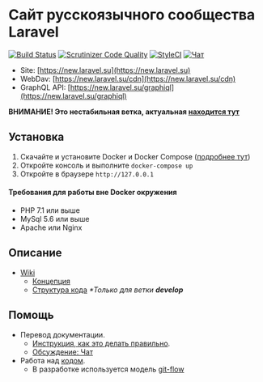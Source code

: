 # Сайт русскоязычного сообщества Laravel

[![Build Status](https://travis-ci.org/LaravelRUS/laravel.ru.svg?branch=feature-laravel-5.4)](https://travis-ci.org/LaravelRUS/laravel.ru)
[![Scrutinizer Code Quality](https://scrutinizer-ci.com/g/LaravelRUS/laravel.ru/badges/quality-score.png?b=feature-laravel-5.4)](https://scrutinizer-ci.com/g/LaravelRUS/laravel.ru/?branch=feature-laravel-5.4)
[![StyleCI](https://styleci.io/repos/18944609/shield?branch=feature-laravel-5.4)](https://styleci.io/repos/18944609)
[![Чат](https://badges.gitter.im/gitterHQ/gitter.png)](https://gitter.im/LaravelRUS/laravel.ru)

- Site: [https://new.laravel.su](https://new.laravel.su)
- WebDav: [https://new.laravel.su/cdn](https://new.laravel.su/cdn)
- GraphQL API: [https://new.laravel.su/graphiql](https://new.laravel.su/graphiql)

**ВНИМАНИЕ! Это нестабильная ветка, актуальная [находится тут](https://github.com/LaravelRUS/laravel.ru/tree/develop)**

## Установка

1. Скачайте и установите Docker и Docker Compose ([подробнее тут](./docker/README.md))
2. Откройте консоль и выполните `docker-compose up`
3. Откройте в браузере `http://127.0.0.1`

#### Требования для работы вне Docker окружения

- PHP 7.1 или выше
- MySql 5.6 или выше
- Apache или Nginx

## Описание

- [Wiki](https://github.com/LaravelRUS/laravel.ru/wiki)
  - [Концепция](https://github.com/LaravelRUS/laravel.ru/wiki/%D0%9A%D0%BE%D0%BD%D1%86%D0%B5%D0%BF%D1%86%D0%B8%D1%8F-%D1%81%D0%B0%D0%B9%D1%82%D0%B0)
  - [Структура кода](https://github.com/LaravelRUS/laravel.ru/wiki/%D0%A1%D1%82%D1%80%D1%83%D0%BA%D1%82%D1%83%D1%80%D0%B0-%D0%BA%D0%BE%D0%B4%D0%B0) _\*Только для ветки **develop**_
   
## Помощь
   
- Перевод документации. 
  - [Инструкция, как это делать правильно](https://github.com/translation-gang/ru.docs.laravel/blob/5.4-ru/readme.md).
  - [Обсуждение: Чат](https://gitter.im/LaravelRUS/docs)
- Работа над [кодом](https://trello.com/b/lDqJrw8x/-). 
  - В разработке используется модель [git-flow](https://www.atlassian.com/ja/git/workflows/pageSections/00/contentFullWidth/0/tabs/02/pageSections/010/contentFullWidth/0/content_files/file0/document/git-workflow-release-cycle-4maintenance.png)
